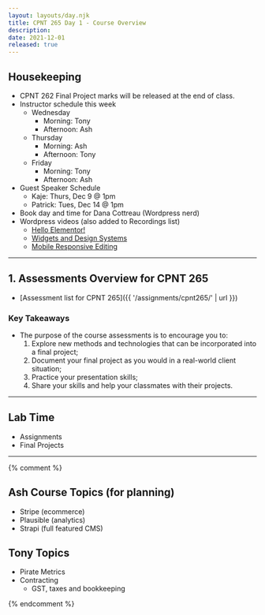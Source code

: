 ```yaml
---
layout: layouts/day.njk
title: CPNT 265 Day 1 - Course Overview
description: 
date: 2021-12-01
released: true
---
```


## Housekeeping
- CPNT 262 Final Project marks will be released at the end of class.
- Instructor schedule this week
    - Wednesday
        - Morning: Tony
        - Afternoon: Ash
    - Thursday
        - Morning: Ash
        - Afternoon: Tony
    - Friday
        - Morning: Tony
        - Afternoon: Ash
- Guest Speaker Schedule
    - Kaje: Thurs, Dec 9 @ 1pm
    - Patrick: Tues, Dec 14 @ 1pm
- Book day and time for Dana Cottreau (Wordpress nerd)
- Wordpress videos (also added to Recordings list)
    - [Hello Elementor!](https://vimeo.com/530597589/1b2e7206ed)
    - [Widgets and Design Systems](https://vimeo.com/531256211/9423fe6d1b)
    - [Mobile Responsive Editing](https://vimeo.com/531549426/dd44eee376)

---

## 1. Assessments Overview for CPNT 265
- [Assessment list for CPNT 265]({{ '/assignments/cpnt265/' | url }})

### Key Takeaways
- The purpose of the course assessments is to encourage you to:
    1. Explore new methods and technologies that can be incorporated into a final project;
    2. Document your final project as you would in a real-world client situation;
    3. Practice your presentation skills;
    4. Share your skills and help your classmates with their projects.

---

## Lab Time
- Assignments
- Final Projects

---

{% comment %}
## Ash Course Topics (for planning)
- Stripe (ecommerce)
- Plausible (analytics)
- Strapi (full featured CMS)

## Tony Topics
- Pirate Metrics
- Contracting
    - GST, taxes and bookkeeping

{% endcomment %}